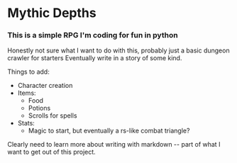 # Mythic Depths
### This is a simple RPG I'm coding for fun in python
Honestly not sure what I want to do with this, probably just a basic dungeon crawler for starters
Eventually write in a story of some kind.

Things to add:
- Character creation
- Items:
   - Food
   - Potions
   - Scrolls for spells
- Stats:
   - Magic to start, but eventually a rs-like combat triangle?

Clearly need to learn more about writing with markdown -- part of what I want to get out of this project.
